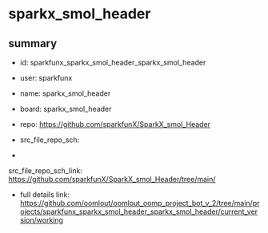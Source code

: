 # sparkx_smol_header
 
## summary 
* id: sparkfunx_sparkx_smol_header_sparkx_smol_header
* user: sparkfunx
* name: sparkx_smol_header
* board: sparkx_smol_header
* repo: https://github.com/sparkfunX/SparkX_smol_Header



* src_file_repo_sch: 
*
 src_file_repo_sch_link: https://github.com/sparkfunX/SparkX_smol_Header/tree/main/
* full details link: https://github.com/oomlout/oomlout_oomp_project_bot_v_2/tree/main/projects/sparkfunx_sparkx_smol_header_sparkx_smol_header/current_version/working  






